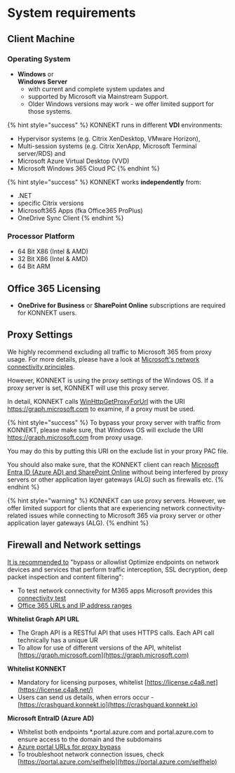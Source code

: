 # System requirements

## Client Machine

### Operating System

* **Windows** or \
  **Windows Server**
  * with current and complete system updates and
  * supported by Microsoft via Mainstream Support.
  * Older Windows versions may work - we offer limited support for those systems.

{% hint style="success" %}
KONNEKT runs in different **VDI** environments:

* Hypervisor systems (e.g. Citrix XenDesktop, VMware Horizon),
* Multi-session systems (e.g. Citrix XenApp, Microsoft Terminal server/RDS) and
* Microsoft Azure Virtual Desktop (VVD)
* Microsoft Windows 365 Cloud PC
{% endhint %}

{% hint style="success" %}
KONNEKT works **independently** from:

* .NET
* specific Citrix versions
* Microsoft365 Apps (fka Office365 ProPlus)
* OneDrive Sync Client
{% endhint %}

### Processor Platform

* 64 Bit X86 (Intel & AMD)
* 32 Bit X86 (Intel & AMD)
* 64 Bit ARM

## Office 365 Licensing

* **OneDrive for Business** or **SharePoint Online** subscriptions are required for KONNEKT users.

## Proxy Settings

We highly recommend excluding all traffic to Microsoft 365 from proxy usage. For more details, please have a look at [Microsoft's network connectivity principles](https://learn.microsoft.com/en-us/microsoft-365/enterprise/microsoft-365-network-connectivity-principles?view=o365-worldwide).&#x20;

However, KONNEKT is using the proxy settings of the Windows OS. If a proxy server is set, KONNEKT will use this proxy server.&#x20;

In detail, KONNEKT calls [WinHttpGetProxyForUrl](https://learn.microsoft.com/en-us/windows/win32/api/winhttp/nf-winhttp-winhttpgetproxyforurl) with the URI https://graph.microsoft.com to examine, if a proxy must be used.



{% hint style="success" %}
To bypass your proxy server with traffic from KONNEKT, please make sure, that Windows OS will exclude the URI https://graph.microsoft.com from proxy usage.&#x20;

You may do this by putting this URI on the exclude list in your proxy PAC file.&#x20;

You should also make sure, that the KONNEKT client can reach [Microsoft Entra ID (Azure AD) and SharePoint Online](https://learn.microsoft.com/en-us/microsoft-365/enterprise/urls-and-ip-address-ranges?view=o365-worldwide) without being interfered by proxy servers or other application layer gateways (ALG) such as firewalls etc.
{% endhint %}



{% hint style="warning" %}
KONNEKT can use proxy servers. However, we offer limited support for clients that are experiencing network connectivity-related issues while connecting to Microsoft 365 via proxy server or other application layer gateways (ALG).
{% endhint %}

## Firewall and Network settings

[It is recommended to](https://learn.microsoft.com/en-us/microsoft-365-apps/best-practices/performance-recommendations) "bypass or allowlist Optimize endpoints on network devices and services that perform traffic interception, SSL decryption, deep packet inspection and content filtering":

* To test network connectivity for M365 apps Microsoft provides this [connectivity test](https://connectivity.office.com/)
* [Office 365 URLs and IP address ranges](https://learn.microsoft.com/en-us/microsoft-365/enterprise/urls-and-ip-address-ranges?view=o365-worldwide)



**Whitelist Graph API URL**

* The Graph API is a RESTful API that uses HTTPS calls. Each API call technically has a unique UR
* To allow for use of different versions of the API, whitelist [https://graph.microsoft.com](https://graph.microsoft.com)



**Whitelist KONNEKT**

* Mandatory for licensing purposes, whitelist [https://license.c4a8.net](https://license.c4a8.net/)
* Users can send us details, when errors occur -  [https://crashguard.konnekt.io](https://crashguard.konnekt.io)



**Microsoft EntraID (Azure AD)**

* Whitelist both endpoints \*.portal.azure.com and portal.azure.com to ensure access to the domain and the subdomains
* [Azure portal URLs for proxy bypass](https://learn.microsoft.com/en-us/azure/azure-portal/azure-portal-safelist-urls?tabs=public-cloud#azure-portal-urls-for-proxy-bypass)
* To troubleshoot network connection issues, check [https://portal.azure.com/selfhelp](https://portal.azure.com/selfhelp)
